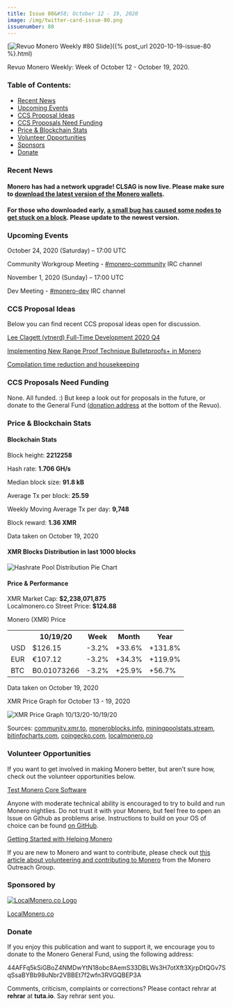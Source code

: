 ```yaml
---
title: Issue 80&#58; October 12 - 19, 2020
image: /img/twitter-card-issue-80.png
issuenumber: 80
---
```

[<img src="/img/img-issue80.png" alt="Revuo Monero Weekly #80 Slide" class="img-lead">]({% post_url 2020-10-19-issue-80 %}.html)

<p class="text-lead">Revuo Monero Weekly: Week of October 12 - October 19, 2020.</p>
<!--more-->

<h3>Table of Contents:</h3>
<ul class="contents">
    <li><a href="#news">Recent News</a></li>
    <li><a href="#events">Upcoming Events</a></li>
    <li><a href="#ideas">CCS Proposal Ideas</a></li>
    <li><a href="#proposals">CCS Proposals Need Funding</a></li>
    <li><a href="#stats">Price & Blockchain Stats</a></li>
    <li><a href="#volunteer">Volunteer Opportunities</a></li>
    <li><a href="#sponsor">Sponsors</a></li>
    <li><a href="#donate">Donate</a></li>
</ul>

<h3 id="news">Recent News</h3>

<div class="newsbyte">
    <h4>Monero has had a network upgrade! CLSAG is now live. Please make sure to <a href="https://www.getmonero.org/downloads/" target="_blank">download the latest version of the Monero wallets</a>.</h4>
</div>

<div class="newsbyte">
    <h4>For those who downloaded early, <a href="https://www.reddit.com/r/Monero/comments/jdh5to/psa_a_bug_has_caused_some_nodes_to_get_stuck_on/" target="_blank">a small bug has caused some nodes to get stuck on a block</a>. Please update to the newest version.</h4>
</div>

<h3 id="events">Upcoming Events</h3>

<div class="event">
    <p class="date" markdown="1">October 24, 2020 (Saturday) – 17:00 UTC</p>
    <p markdown="1">Community Workgroup Meeting - <a href="irc://chat.freenode.net/#monero-community" target="_blank">#monero-community</a> IRC channel</p>
</div>

<div class="event">
    <p class="date" markdown="1">November 1, 2020 (Sunday) – 17:00 UTC</p>
    <p markdown="1">Dev Meeting - <a href="irc://chat.freenode.net/#monero-dev" target="_blank">#monero-dev</a> IRC channel</p>
</div>


<h3 id="ideas">CCS Proposal Ideas</h3>

<p>Below you can find recent CCS proposal ideas open for discussion.</p>

<div class="proposal">
<p><a href="https://repo.getmonero.org/monero-project/ccs-proposals/-/merge_requests/177" target="_blank">Lee Clagett (vtnerd) Full-Time Development 2020 Q4</a></p>
</div>

<div class="proposal">
<p><a href="https://repo.getmonero.org/monero-project/ccs-proposals/-/merge_requests/156" target="_blank">Implementing New Range Proof Technique Bulletproofs+ in Monero</a></p>
</div>

<div class="proposal">
<p><a href="https://repo.getmonero.org/monero-project/ccs-proposals/-/merge_requests/138" target="_blank">Compilation time reduction and housekeeping</a></p>
</div>

<h3 id="proposals">CCS Proposals Need Funding</h3>

None. All funded. :) But keep a look out for proposals in the future, or donate to the General Fund (<a href="#donate">donation address</a> at the bottom of the Revuo).

<h3 id="stats">Price & Blockchain Stats</h3>

<h4 class="stat">Blockchain Stats</h4>

<div class="bcstats">
    <p>Block height: <b>2212258</b></p>
    <p>Hash rate: <b>1.706 GH/s</b></p>
    <p>Median block size: <b>91.8 kB</b></p>
    <p>Average Tx per block: <b>25.59</b></p>
    <p>Weekly Moving Average Tx per day: <b>9,748</b></p>
    <p>Block reward: <b>1.36 XMR</b></p>
</div>
<p class="note">Data taken on October 19, 2020</p>

<h4 class="stat">XMR Blocks Distribution in last 1000 blocks</h4>
<p><img src="/img/hashrate-pool-distribution-1019.png" alt="Hashrate Pool Distribution Pie Chart"/></p>

<h4 class="stat">Price & Performance</h4>

<div class="price-intro">XMR Market Cap: <b>$2,238,071,875</b><br>Localmonero.co Street Price: <b>$124.88</b></div>

<p class="table-title">Monero (XMR) Price</p>
<table class="price-table">
  <tr class="row1">
    <th></th>
    <th>10/19/20</th>
    <th>Week</th>
    <th>Month</th>
    <th>Year</th>
  </tr>
  <tr>
    <td data-th="XMR to">USD</td>
    <td data-th="10/19/20">$126.15</td>
    <td data-th="Week" class="red">-3.2%</td>
    <td data-th="Month" class="green">+33.6%</td>
    <td data-th="Year" class="green">+131.8%</td>
  </tr>
  <tr class="row3">
    <td data-th="XMR to">EUR</td>
    <td data-th="10/19/20">€107.12</td>
    <td data-th="Week" class="red">-3.2%</td>
    <td data-th="Month" class="green">+34.3%</td>
    <td data-th="Year" class="green">+119.9%</td>
  </tr>
  <tr>
    <td data-th="XMR to">BTC</td>
    <td data-th="10/19/20">B0.01073266</td>
    <td data-th="Week" class="red">-3.2%</td>
    <td data-th="Month" class="green">+25.9%</td>
    <td data-th="Year" class="green">+56.7%</td>
  </tr>
</table>
<p class="note">Data taken on October 19, 2020</p>

<p class="table-title">XMR Price Graph for October 13 - 19, 2020</p>

![XMR Price Graph 10/13/20-10/19/20](/img/weekly-chart-1019.png "XMR Price Graph 10/13/20-10/19/20") 

Sources: <a href="https://community.xmr.to/explorer/mainnet/" target="_blank">community.xmr.to</a>, <a href="https://moneroblocks.info/stats/transaction-stats" target="_blank">moneroblocks.info</a>, <a href="https://miningpoolstats.stream/monero" target="_blank">miningpoolstats.stream</a>, <a href="https://bitinfocharts.com/monero/" target="_blank">bitinfocharts.com</a>, <a href="https://www.coingecko.com/" target="_blank">coingecko.com</a>, <a href="https://localmonero.co/" target="_blank">localmonero.co</a>

<h3 id="volunteer">Volunteer Opportunities</h3>

<p>If you want to get involved in making Monero better, but aren’t sure how, check out the volunteer opportunities below.</p>

<div class="newsbyte">
    <p class="date"><a href="https://github.com/monero-project/monero" target="_blank">Test Monero Core Software</a></p>
    <p>Anyone with moderate technical ability is encouraged to try to build and run Monero nightlies. Do not trust it with your Monero, but feel free to open an Issue on Github as problems arise. Instructions to build on your OS of choice can be found <a href="https://github.com/monero-project/monero#compiling-monero-from-source" target="_blank">on GitHub</a>. </p>
</div>

<div class="newsbyte">
    <p class="date"><a href="https://github.com/monero-project/monero" target="_blank">Getting Started with Helping Monero</a></p>
    <p>If you are new to Monero and want to contribute, please check out <a href="https://www.monerooutreach.org/stories/getting-started-helping-monero.php" target="_blank">this article about volunteering and contributing to Monero</a> from the Monero Outreach Group. </p>
</div>

<h3 id="sponsor">Sponsored by</h3>

<p><a href="https://localmonero.co/" target="_blank"><img src="/img/localmonero-logo.png" alt="LocalMonero.co Logo" class="localmonero"></a></p>

<p class="text-center"><a href="https://localmonero.co/" target="_blank">LocalMonero.co</a></p>

<h3 id="donate">Donate</h3>

<p markdown="1">If you enjoy this publication and want to support it, we encourage you to donate to the Monero General Fund, using the following address:</p>

<p class="address" markdown="1">44AFFq5kSiGBoZ4NMDwYtN18obc8AemS33DBLWs3H7otXft3XjrpDtQGv7SqSsaBYBb98uNbr2VBBEt7f2wfn3RVGQBEP3A</p>

<!--p><a href="monero:44AFFq5kSiGBoZ4NMDwYtN18obc8AemS33DBLWs3H7otXft3XjrpDtQGv7SqSsaBYBb98uNbr2VBBEt7f2wfn3RVGQBEP3A" class="qr"><img src="/img/donate-monero.png"></a></p-->

Comments, criticism, complaints or corrections? Please contact rehrar at **rehrar** at **tuta.io**. Say rehrar sent you.